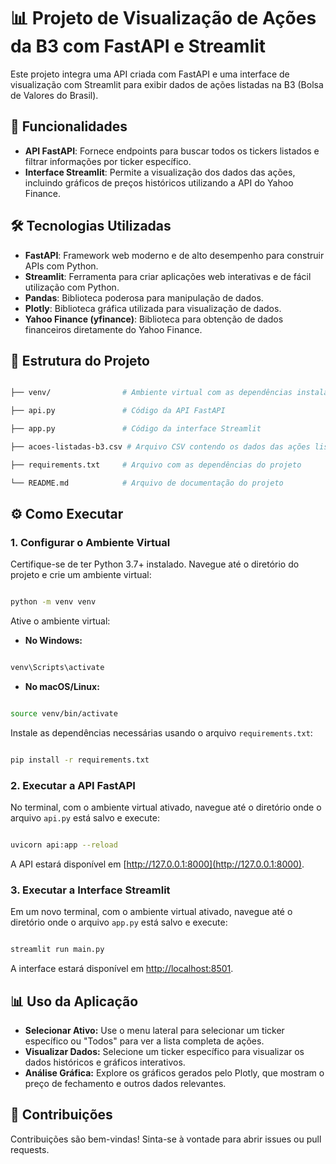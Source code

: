 # 📊 Projeto de Visualização de Ações da B3 com FastAPI e Streamlit

Este projeto integra uma API criada com FastAPI e uma interface de visualização com Streamlit para exibir dados de ações listadas na B3 (Bolsa de Valores do Brasil).

## 🚀 Funcionalidades

- **API FastAPI**: Fornece endpoints para buscar todos os tickers listados e filtrar informações por ticker específico.
- **Interface Streamlit**: Permite a visualização dos dados das ações, incluindo gráficos de preços históricos utilizando a API do Yahoo Finance.

## 🛠️ Tecnologias Utilizadas

- **FastAPI**: Framework web moderno e de alto desempenho para construir APIs com Python.
- **Streamlit**: Ferramenta para criar aplicações web interativas e de fácil utilização com Python.
- **Pandas**: Biblioteca poderosa para manipulação de dados.
- **Plotly**: Biblioteca gráfica utilizada para visualização de dados.
- **Yahoo Finance (yfinance)**: Biblioteca para obtenção de dados financeiros diretamente do Yahoo Finance.

## 📂 Estrutura do Projeto

```bash

├── venv/                # Ambiente virtual com as dependências instaladas

├── api.py               # Código da API FastAPI

├── app.py               # Código da interface Streamlit

├── acoes-listadas-b3.csv # Arquivo CSV contendo os dados das ações listadas

├── requirements.txt     # Arquivo com as dependências do projeto

└── README.md            # Arquivo de documentação do projeto

```

## ⚙️ Como Executar

### 1. Configurar o Ambiente Virtual

Certifique-se de ter Python 3.7+ instalado. Navegue até o diretório do projeto e crie um ambiente virtual:

```bash

python -m venv venv

```

Ative o ambiente virtual:

- **No Windows:**

```bash

venv\Scripts\activate

```

- **No macOS/Linux:**

```bash

source venv/bin/activate

```

Instale as dependências necessárias usando o arquivo `requirements.txt`:

```bash

pip install -r requirements.txt

```

### 2. Executar a API FastAPI

No terminal, com o ambiente virtual ativado, navegue até o diretório onde o arquivo `api.py` está salvo e execute:

```bash

uvicorn api:app --reload

```

A API estará disponível em [http://127.0.0.1:8000](http://127.0.0.1:8000).

### 3. Executar a Interface Streamlit

Em um novo terminal, com o ambiente virtual ativado, navegue até o diretório onde o arquivo `app.py` está salvo e execute:

```bash

streamlit run main.py

```

A interface estará disponível em [http://localhost:8501](http://localhost:8501).

## 📊 Uso da Aplicação

- **Selecionar Ativo:** Use o menu lateral para selecionar um ticker específico ou "Todos" para ver a lista completa de ações.
- **Visualizar Dados:** Selecione um ticker específico para visualizar os dados históricos e gráficos interativos.
- **Análise Gráfica:** Explore os gráficos gerados pelo Plotly, que mostram o preço de fechamento e outros dados relevantes.

## 🤝 Contribuições

Contribuições são bem-vindas! Sinta-se à vontade para abrir issues ou pull requests.
